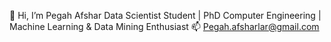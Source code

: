 👋 Hi, I’m Pegah Afshar
Data Scientist Student | PhD Computer Engineering | Machine Learning & Data Mining Enthusiast
📫 Pegah.afsharlar@gmail.com

